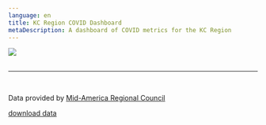 ```yaml
---
language: en
title: KC Region COVID Dashboard
metaDescription: A dashboard of COVID metrics for the KC Region
---
```

<div class='tableauPlaceholder' id='viz1600056527813' style='position: relative'><noscript><a href='#'><img alt=' ' src='https:&#47;&#47;public.tableau.com&#47;static&#47;images&#47;KC&#47;KCRegionCOVIDDashboard&#47;KCRegionMetrics2&#47;1_rss.png' style='border: none' /></a></noscript><object class='tableauViz'  style='display:none;'><param name='host_url' value='https%3A%2F%2Fpublic.tableau.com%2F' /> <param name='embed_code_version' value='3' /> <param name='site_root' value='' /><param name='name' value='KCRegionCOVIDDashboard&#47;KCRegionMetrics2' /><param name='tabs' value='no' /><param name='toolbar' value='yes' /><param name='static_image' value='https:&#47;&#47;public.tableau.com&#47;static&#47;images&#47;KC&#47;KCRegionCOVIDDashboard&#47;KCRegionMetrics2&#47;1.png' /> <param name='animate_transition' value='yes' /><param name='display_static_image' value='yes' /><param name='display_spinner' value='yes' /><param name='display_overlay' value='yes' /><param name='display_count' value='yes' /><param name='language' value='en' /><param name='filter' value='publish=yes' /></object></div>                <script type='text/javascript'>                    var divElement = document.getElementById('viz1600056527813');                    var vizElement = divElement.getElementsByTagName('object')[0];                    if ( divElement.offsetWidth > 800 ) { vizElement.style.minWidth='400px';vizElement.style.maxWidth='1020px';vizElement.style.width='100%';vizElement.style.minHeight='587px';vizElement.style.maxHeight='3000px';vizElement.style.height=(divElement.offsetWidth*0.75)+'px';} else if ( divElement.offsetWidth > 500 ) { vizElement.style.minWidth='400px';vizElement.style.maxWidth='800px';vizElement.style.width='100%';vizElement.style.minHeight='587px';vizElement.style.maxHeight='2027px';vizElement.style.height=(divElement.offsetWidth*0.75)+'px';} else { vizElement.style.width='100%';vizElement.style.height='1477px';}                     var scriptElement = document.createElement('script');                    scriptElement.src = 'https://public.tableau.com/javascripts/api/viz_v1.js';                    vizElement.parentNode.insertBefore(scriptElement, vizElement);                </script>
<br>

- - -

<br>

Data provided by [Mid-America Regional Council](https://marc2.org/covidhub/)

[download data](https://docs.google.com/spreadsheets/d/1RVxlLvC3Gukgqfeo8sgnLvEWuCqdNsf2l9kFdHsxtmw/edit?usp=sharing)